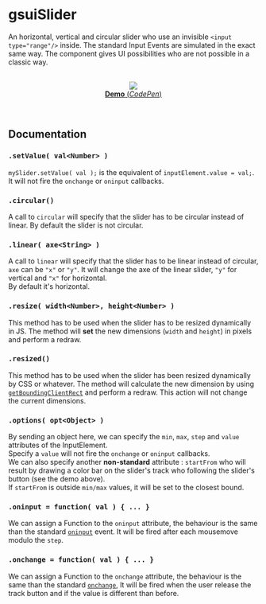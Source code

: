 # gsuiSlider

An horizontal, vertical and circular slider who use an invisible `<input type="range"/>` inside. The standard Input Events are simulated in the exact same way. The component gives UI possibilities who are not possible in a classic way.<br/>
<br/>
<p align="center">
  <a href="https://codepen.io/mr21/full/Rpqmdb">
    <img src="https://gridsound.github.io/assets/screenshots/gsuiSlider.png"/><br/>
    <b>Demo</b> (<i>CodePen</i>)
  </a>
</p>
<br/>

## Documentation

### `.setValue( val<Number> )`
`mySlider.setValue( val );` is the equivalent of `inputElement.value = val;`. It will not fire the `onchange` or `oninput` callbacks.

### `.circular()`
A call to `circular` will specify that the slider has to be circular instead of linear. By default the slider is not circular.

### `.linear( axe<String> )`
A call to `linear` will specify that the slider has to be linear instead of circular, `axe` can be `"x"` or `"y"`. It will change the axe of the linear slider, `"y"` for vertical and `"x"` for horizontal.  
By default it's horizontal.

### `.resize( width<Number>, height<Number> )`
This method has to be used when the slider has to be resized dynamically in JS. The method will **set** the new dimensions (`width` and `height`) in pixels and perform a redraw.

### `.resized()`
This method has to be used when the slider has been resized dynamically by CSS or whatever. The method will calculate the new dimension by using [`getBoundingClientRect`](https://developer.mozilla.org/en-US/docs/Web/API/Element/getBoundingClientRect) and perform a redraw. This action will not change the current dimensions.

### `.options( opt<Object> )`
By sending an object here, we can specify the `min`, `max`, `step` and `value` attributes of the InputElement.  
Specify a `value` will not fire the `onchange` or `oninput` callbacks.  
We can also specify another **non-standard** attribute : `startFrom` who will result by drawing a color bar on the slider's track who following the slider's button (see the demo above).  
If `startFrom` is outside `min/max` values, it will be set to the closest bound.

### `.oninput = function( val ) { ... }`
We can assign a Function to the `oninput` attribute, the behaviour is the same than the standard [`oninput`](https://developer.mozilla.org/en-US/docs/Web/Events/input) event. It will be fired after each mousemove modulo the `step`.

### `.onchange = function( val ) { ... }`
We can assign a Function to the `onchange` attribute, the behaviour is the same than the standard [`onchange`](https://developer.mozilla.org/en-US/docs/Web/Events/change), It will be fired when the user release the track button and if the value is different than before.
